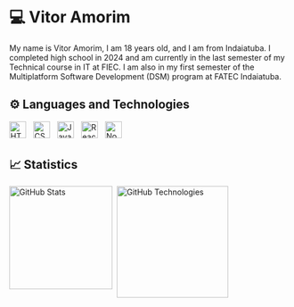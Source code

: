 # 💻 Vitor Amorim

My name is Vitor Amorim, I am 18 years old, and I am from Indaiatuba. I completed high school in 2024 and am currently in the last semester of my Technical course in IT at FIEC. I am also in my first semester of the Multiplatform Software Development (DSM) program at FATEC Indaiatuba.

## ⚙️ Languages and Technologies
<img align="left" alt="HTML" title="HTML" width="30px" style="padding-right: 10px" src="https://cdn.jsdelivr.net/gh/devicons/devicon@latest/icons/html5/html5-original.svg" />


<img align="left" alt="CSS" title="CSS" width="30px" style="padding-right: 10px" src="https://cdn.jsdelivr.net/gh/devicons/devicon@latest/icons/css3/css3-original.svg" />


<img align="left" alt="JavaScript" title="JavaScript"  width="30px" style="padding-right: 10px" src="https://cdn.jsdelivr.net/gh/devicons/devicon@latest/icons/javascript/javascript-original.svg" />


<img align="left" alt="React" title="React" width="30px" style="padding-right: 10px" src="https://cdn.jsdelivr.net/gh/devicons/devicon@latest/icons/react/react-original.svg" />


<img align="left" alt="NodeJs" title="NodeJs" width="30px" style="padding-right: 10px" src="https://cdn.jsdelivr.net/gh/devicons/devicon@latest/icons/nodejs/nodejs-original.svg" />

<br />
<br />

## 📈 Statistics

<img align="left" alt="GitHub Stats" height="185" style="padding-right: 5px" src="https://github-readme-stats.vercel.app/api?username=VitorrAmorim&show_icons=true&theme=radical&include_all_commits=true" />


<img align="left" alt="GitHub Technologies" height="200" style="padding-right: 5px" src="https://github-readme-stats.vercel.app/api/top-langs/?username=anuraghazra&show_icons=true&theme=radical&include_all_commits=true&layout=compact&custom_title=Technologies&langs_count=8" />
